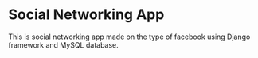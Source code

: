 # Social Networking App

This is social networking app made on the type of facebook using Django framework and MySQL database. 
